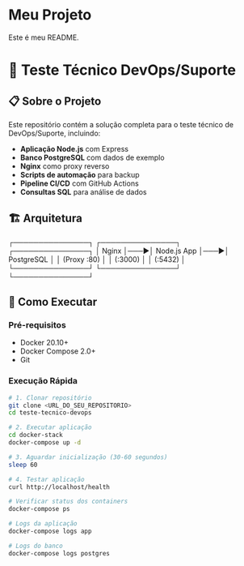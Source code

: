 
# Meu Projeto

Este é meu README.
# 🚀 Teste Técnico DevOps/Suporte

## 📋 Sobre o Projeto

Este repositório contém a solução completa para o teste técnico de DevOps/Suporte, incluindo:

- **Aplicação Node.js** com Express
- **Banco PostgreSQL** com dados de exemplo
- **Nginx** como proxy reverso
- **Scripts de automação** para backup
- **Pipeline CI/CD** com GitHub Actions
- **Consultas SQL** para análise de dados

## 🏗️ Arquitetura

┌───────────────┐ ┌───────────────┐ ┌───────────────┐
│ Nginx │───▶│ Node.js App │───▶│ PostgreSQL │
│ (Proxy :80) │ │ (:3000) │ │ (:5432) │
└───────────────┘ └───────────────┘ └───────────────┘


## 🚀 Como Executar

### Pré-requisitos
- Docker 20.10+
- Docker Compose 2.0+
- Git

### Execução Rápida

```bash
# 1. Clonar repositório
git clone <URL_DO_SEU_REPOSITORIO>
cd teste-tecnico-devops

# 2. Executar aplicação
cd docker-stack
docker-compose up -d

# 3. Aguardar inicialização (30-60 segundos)
sleep 60

# 4. Testar aplicação
curl http://localhost/health

# Verificar status dos containers
docker-compose ps

# Logs da aplicação
docker-compose logs app

# Logs do banco
docker-compose logs postgres
